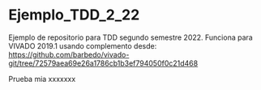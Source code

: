 # Ejemplo_TDD_2_22
Ejemplo de repositorio para TDD segundo semestre 2022.
Funciona para VIVADO 2019.1 usando complemento desde:
https://github.com/barbedo/vivado-git/tree/72579aea69e26a1786cb1b3ef794050f0c21d468

Prueba mia xxxxxxx
